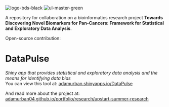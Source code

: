 ![logo-bds-black](https://github.com/user-attachments/assets/b19b7291-3464-4893-affc-f2d01c321ec8)
![ul-master-green](https://github.com/user-attachments/assets/0469a16d-87ac-454a-af42-cf2f1edddbb3)

A repository for collaboration on a bioinformatics research project **Towards Discovering Novel Biomarkers for Pan-Cancers: Framework for Statistical and Exploratory Data Analysis**.

Open-source contribution:

# DataPulse
*Shiny app that provides statistical and exploratory data analysis and the means for identifying data bias*  
You can view this tool at: [adamurban.shinyapps.io/DataPulse](https://adamurban.shinyapps.io/DataPulse/)

And read more about the project at: [adamurban04.github.io/portfolio/research/upstart-summer-research](https://adamurban04.github.io/portfolio/research/upstart-summer-research/)

